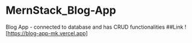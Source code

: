 # MernStack_Blog-App
Blog App - connected to database and has CRUD functionalities 
##Link ![https://blog-app-mk.vercel.app]
